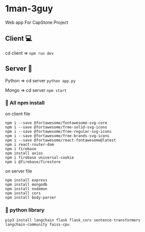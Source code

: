 # 1man-3guy
Web app For CapStone Project

## Client 💻
cd client => ```npm run dev```

## Server 🔌
Python => cd server 
```python app.py```

Mongo => cd server 
``` npm start ```

### 📗 All npm install
on client file
```
npm i --save @fortawesome/fontawesome-svg-core
npm i --save @fortawesome/free-solid-svg-icons
npm i --save @fortawesome/free-regular-svg-icons
npm i --save @fortawesome/free-brands-svg-icons
npm i --save @fortawesome/react-fontawesome@latest
npm i react-router-dom
npm i firebase
npm install axios
npm i firebase universal-cookie
npm i @firebase/firestore
```
on server file
```
npm install express
npm install mongodb
npm install nodemon
npm install cors
npm install body-parser
```

### 📙 python library
```
pip3 install langchain flask flask_cors sentence-transformers langchain-community faiss-cpu
```
